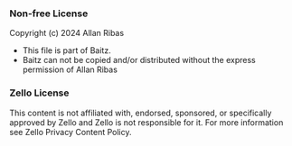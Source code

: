 ### Non-free License

 Copyright (c) 2024 Allan Ribas
 * This file is part of Baitz.   
 * Baitz can not be copied and/or distributed without the express
  permission of Allan Ribas

### Zello License
This content is not affiliated with, endorsed, sponsored, or specifically approved by Zello and Zello is not responsible for it. For more information see Zello Privacy Content Policy.
